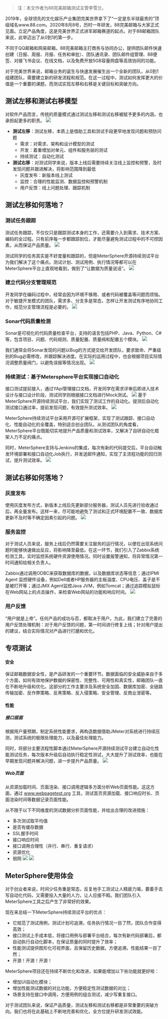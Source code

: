 > 注：本文作者为88完美邮箱测试主管李雪兰。

2019年，全球领先的文化娱乐产业集团完美世界拿下了“一定是东半球最贵的”顶级域名www.88.com。2020年8月8号，历时一年研发，88完美邮箱与大家正式见面。立足产品角度，这是完美世界正式进军邮箱赛道的起点。对于88邮箱团队来说，此举迈出了从0到1的第一步。

不同于QQ邮箱和网易邮箱，88完美邮箱主打商务与协同办公，提供团队邮件快速创建（日报、周报、月报、任务和审批）、团队通讯录、团队邮件组管理、88便签、对接飞书会议、在线文档，以及免费开放5GB容量网盘等高效协同的功能。

对于完美世界来说，邮箱业务的诞生与快速发展催生出一个全新的团队，从0到1组建团队，需要建立新的研发流程和规范。在这一过程中，测试如何发挥更大的价值是一个重要的课题，而测试实现左移和右移是关键目标和突破方向。

## 测试左移和测试右移模型
对软件产品而言，传统的质量模式通过测试左移和测试右移被赋予更多的内涵，也承担起更多的职责。
![](../img/case_studies/88com/1.jpg)

- **测试左移**：测试左移，本质上是借助工具和测试手段更早地发现问题和预防问题
  - 需求：对需求、架构和设计模型的测试
  - 开发：着重增加对单元、组件和服务层的测试
  - 持续测试：自动化测试
- **测试右移**：对测试同学来说，版本上线后需要持续关注线上监控和预警，及时发现问题并跟进解决，将影响范围降到最低
  - 灰度发布：新版本线上测试
  - 监控：合理的性能监测、数据监控和预警机制
  - 用户反馈：线上问题处理、跟踪机制

## 测试左移如何落地？
### 测试任务跟踪
测试任务跟踪，不仅仅只是跟踪测试本身的工作，还需要介入到需求、技术方案、编码的全过程。只有前序每一步都跟踪到位，才能尽量避免测试过程中的不可控因素，从而保证产品质量。
![](../img/case_studies/88com/2.jpg)

测试同学的任务其实是不好度量和跟踪的，但是MeterSphere开源持续测试平台为我们解决了这个痛点。测试计划、测试用例、执行情况等都可以在MeterSphere平台上直观地看到，做到了“让数据为质量说话”。
![](../img/case_studies/88com/3.png)

### 建立代码分支管理规范
开发同学在编码过程中，经常会因为环境不够用、或者代码被覆盖等问题而烦恼。对于敏捷开发模式的团队，需求多、分支多是常态，怎样让开发测试有序地协同工作，规范分支管理流程是必要的。
![](../img/case_studies/88com/4.png)

### Sonar代码质量检测
Sonar是可视化的代码质量检查平台，支持的语言包括PHP、Java、Python、C#等，包含项目、问题、代码规则、质量配置、质量阀和配置五个模块。
![](../img/case_studies/88com/5.png)

我们通常会将Sonar发现的问题以Bug的方式提交给开发团队，要求致命、严重级别的Bug必需修改，并跟踪解决进度。在实际的运用过程中，也会根据项目实际情况调整质量阀门，以避免误报等情况出现。
![](../img/case_studies/88com/6.png)

### 持续测试：基于Metersphere平台实现接口自动化
接口测试提前接入，通过YApi管理接口文档，开发同学在需求评审后即进入技术设计与接口设计阶段，测试同学则根据接口文档进行Mock测试。
![](../img/case_studies/88com/7.png)
基于MeterSphere开源持续测试平台，我们实现了测试工作的自动化。提测后自动化测试接口通过率，提前发现问题，有效提升测试效率。
![](../img/case_studies/88com/8.jpg)

MeterSphere持续测试平台采用开源可扩展框架，实现了测试跟踪、接口自动化、性能自动化的全覆盖，特别适合创业团队。从测试团队的角度看，MeterSphere平台既能切实地提升产品质量和测试效率，又解决了自研自动化框架人力不足的痛点。 

同时，MeterSphere支持与Jenkins的集成，每次有新的代码提交后，平台自动触发环境部署和接口自动化Job执行，并发送邮件通知，实现了主流程功能的回归测试，提升测试效率。
![](../img/case_studies/88com/9.png)

## 测试右移如何落地？
### 灰度发布
使用灰度发布方式，新版本上线后先更新部分服务器，测试人员先进行验收通过后，再全量发布。这样一来，尽可能地避免了测试和正式环境配置不一致、数据库更新不及时等不确定因素引起的问题。
![](../img/case_studies/88com/10.jpg)

### 服务监控
对于测试人员来说，服务上线后仍然需要关注服务的运行情况，以便在出现系统问题时能够快速做出反应，将影响降至最低。在这一环节，我们引入了Zabbix系统检测工具，实时监控系统硬件资源使用情况。同时设置报警通知，将异常情况第一时间通知给相关负责人。

Zabbix通过调用ODBC来获取数据库的数据，以及数据库状态等信息；通过IPMI Agent 监控硬件设备，例如Dell或者HP服务器的主板温度、CPU电压、盖子是不是被打开等；通过JMX Agent监控Java JVM，例如Tomcat；通过追踪模拟鼠标在Web网站上的点击操作，来检查Web网站的功能和响应时间。
![](../img/case_studies/88com/11.jpg)

### 用户反馈
“用户就是上帝”。任何产品的成功与否，都取决于用户。为此，我们建立了完善的用户反馈处理机制：对于用户反馈的问题，第一时间进行修复上线；针对用户提出的建议，结合实际情况对产品进行打磨和优化。

## 专项测试
#### 安全
保证邮箱数据安全性，是产品研发的一个重要环节。数据面临的安全威胁来自于多个方面，如何有效地保护数据的保密性、完整性、可用性和真实性，邮箱团队一直在不断地升级和优化。这部分的工作主要涉及系统安全加固、数据库加密、全链路传输加密、反作弊策略、反黑策略、反入侵策略、安全管理、反商业泄密等。
#### 性能
##### 接口层面
根据用户量预期，制定系统性能要求，再构造数据借助JMeter对系统进行持续压测，测试系统的极限处理能力，以及最佳处理能力。

同时，将部分主要流程性脚本通过MeterSphere开源持续测试平台建立自动化性能测试任务，每次版本升级后自动执行稳定性测试，大大提升了测试效率，也能在早期发现问题并解决问题，进一步提升产品质量。
![](../img/case_studies/88com/12.png)
##### Web页面
从资源加载时间、页面渲染、接口调用逻辑多方面分析Web页面性能。这这方面，通过 www.webpagetest.org 工具，测试首页资源加载、接口响应时长、页面渲染时间等数据记录页面性能。

从不限于以下不同维度的测试数据分析页面性能，并给出合理的改进措施：
- 多次测试取平均值
- 是否有缓存数据
- SSL握手时间
- 接口响应时间
- 接口调用合理性（并行、串行、重复请求）
- 资源优化
- 弱网
![](../img/case_studies/88com/13.png)
![](../img/case_studies/88com/14.png)

## MeterSphere使用体会
对于创业者来说，时间少任务重是常态，反复地手工测试让人精疲力竭，要着手去写自动化代码，又需要投入大量的人力，让人应接不暇。我们团队引入MeterSphere工具之后产生了非常好的效果。

现在来总结一下MeterSphere持续测试平台的优点：
- 它规范了测试用例，测试计划可追溯，任务执行情况一目了然，团队合作变得高效；
- 接口测试上手成本低，将接口用例与部署平台结合，每次有新代码部署后，都自动执行自动化脚本，在保证质量的同时提升了效率；
- 性能测试提供图形化可视界面，且保留历史数据，方便追溯，性能结果一目了然；
- 开源！开源！开源！

MeterSphere项目还在持续不断优化和改进，如果能增加以下些功能就更好啦：
- 增加UI自动化模块；
- 增加性能测试数据的对比功能，方便稳定性测试数据的对比；
- 场景支持在接口中调用，方便用例的组合测试，减少写重复接口。

对于测试团队来说，保证产品质量，测试左移和测试右移都是非常重要的突破方向。我们也将在此基础上不断地完善和优化，全方位提升研发测试效能。
